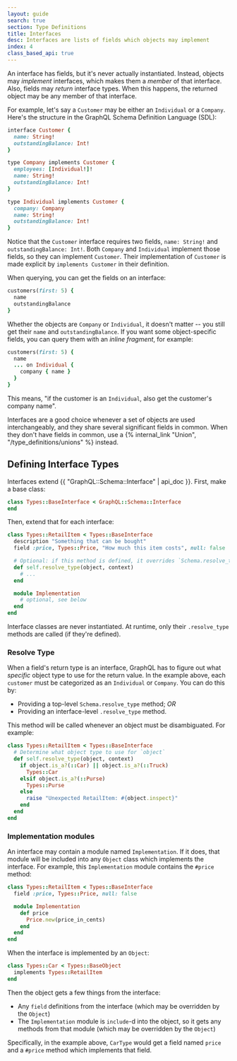 ```yaml
---
layout: guide
search: true
section: Type Definitions
title: Interfaces
desc: Interfaces are lists of fields which objects may implement
index: 4
class_based_api: true
---
```


An interface has fields, but it's never actually instantiated. Instead, objects may _implement_ interfaces, which makes them a _member_ of that interface. Also, fields may _return_ interface types. When this happens, the returned object may be any member of that interface.

For example, let's say a `Customer` may be either an `Individual` or a `Company`. Here's the structure in the GraphQL Schema Definition Language (SDL):

```ruby
interface Customer {
  name: String!
  outstandingBalance: Int!
}

type Company implements Customer {
  employees: [Individual!]!
  name: String!
  outstandingBalance: Int!
}

type Individual implements Customer {
  company: Company
  name: String!
  outstandingBalance: Int!
}
```

Notice that the `Customer` interface requires two fields, `name: String!` and `outstandingBalance: Int!`. Both `Company` and `Individual` implement those fields, so they can implement `Customer`. Their implementation of `Customer` is made explicit by `implements Customer` in their definition.

When querying, you can get the fields on an interface:

```ruby
customers(first: 5) {
  name
  outstandingBalance
}
```

Whether the objects are `Company` or `Individual`, it doesn't matter -- you still get their `name` and `outstandingBalance`. If you want some object-specific fields, you can query them with an _inline fragment_, for example:

```ruby
customers(first: 5) {
  name
  ... on Individual {
    company { name }
  }
}
```

This means, "if the customer is an `Individual`, also get the customer's company name".

Interfaces are a good choice whenever a set of objects are used interchangeably, and they share several significant fields in common. When they don't have fields in common, use a {% internal_link "Union", "/type_definitions/unions" %} instead.

## Defining Interface Types

Interfaces extend {{ "GraphQL::Schema::Interface" | api_doc }}. First, make a base class:

```ruby
class Types::BaseInterface < GraphQL::Schema::Interface
end
```

Then, extend that for each interface:

```ruby
class Types::RetailItem < Types::BaseInterface
  description "Something that can be bought"
  field :price, Types::Price, "How much this item costs", null: false

  # Optional: if this method is defined, it overrides `Schema.resolve_type`
  def self.resolve_type(object, context)
    # ...
  end

  module Implementation
    # optional, see below
  end
end
```

Interface classes are never instantiated. At runtime, only their `.resolve_type` methods are called (if they're defined).

### Resolve Type

When a field's return type is an interface, GraphQL has to figure out what _specific_ object type to use for the return value. In the example above, each `customer` must be categorized as an `Individual` or `Company`. You can do this by:

- Providing a top-level `Schema.resolve_type` method; _OR_
- Providing an interface-level `.resolve_type` method.

This method will be called whenever an object must be disambiguated. For example:

```ruby
class Types::RetailItem < Types::BaseInterface
  # Determine what object type to use for `object`
  def self.resolve_type(object, context)
    if object.is_a?(::Car) || object.is_a?(::Truck)
      Types::Car
    elsif object.is_a?(::Purse)
      Types::Purse
    else
      raise "Unexpected RetailItem: #{object.inspect}"
    end
  end
end
```

### Implementation modules

An interface may contain a module named `Implementation`. If it does, that module will be included into any `Object` class which implements the interface. For example, this `Implementation` module contains the `#price` method:

```ruby
class Types::RetailItem < Types::BaseInterface
  field :price, Types::Price, null: false

  module Implementation
    def price
      Price.new(price_in_cents)
    end
  end
end
```

When the interface is implemented by an `Object`:

```ruby
class Types::Car < Types::BaseObject
  implements Types::RetailItem
end
```

Then the object gets a few things from the interface:

- Any `field` definitions from the interface (which may be overridden by the `Object`)
- The `Implementation` module is `include`-d into the object, so it gets any methods from that module (which may be overridden by the `Object`)

Specifically, in the example above, `CarType` would get a field named `price` and a `#price` method which implements that field.
